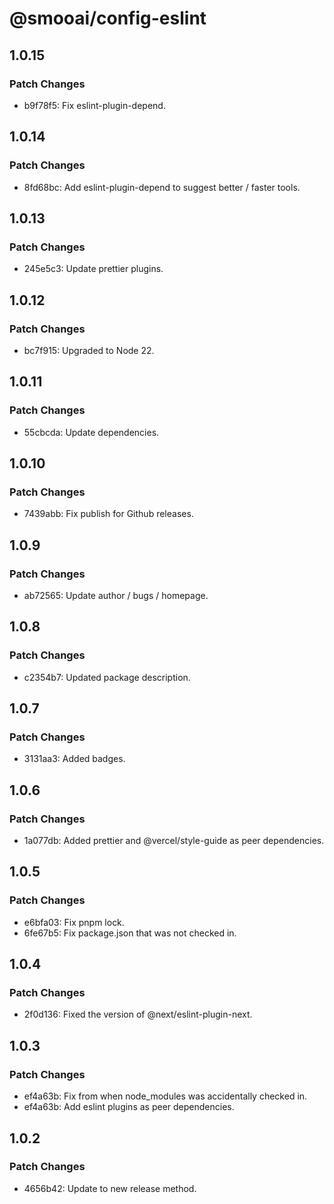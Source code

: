 # @smooai/config-eslint

## 1.0.15

### Patch Changes

- b9f78f5: Fix eslint-plugin-depend.

## 1.0.14

### Patch Changes

- 8fd68bc: Add eslint-plugin-depend to suggest better / faster tools.

## 1.0.13

### Patch Changes

- 245e5c3: Update prettier plugins.

## 1.0.12

### Patch Changes

- bc7f915: Upgraded to Node 22.

## 1.0.11

### Patch Changes

- 55cbcda: Update dependencies.

## 1.0.10

### Patch Changes

- 7439abb: Fix publish for Github releases.

## 1.0.9

### Patch Changes

- ab72565: Update author / bugs / homepage.

## 1.0.8

### Patch Changes

- c2354b7: Updated package description.

## 1.0.7

### Patch Changes

- 3131aa3: Added badges.

## 1.0.6

### Patch Changes

- 1a077db: Added prettier and @vercel/style-guide as peer dependencies.

## 1.0.5

### Patch Changes

- e6bfa03: Fix pnpm lock.
- 6fe67b5: Fix package.json that was not checked in.

## 1.0.4

### Patch Changes

- 2f0d136: Fixed the version of @next/eslint-plugin-next.

## 1.0.3

### Patch Changes

- ef4a63b: Fix from when node_modules was accidentally checked in.
- ef4a63b: Add eslint plugins as peer dependencies.

## 1.0.2

### Patch Changes

- 4656b42: Update to new release method.
